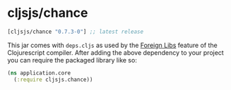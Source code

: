 # cljsjs/chance

[](dependency)
```clojure
[cljsjs/chance "0.7.3-0"] ;; latest release
```
[](/dependency)

This jar comes with `deps.cljs` as used by the [Foreign Libs][flibs] feature
of the Clojurescript compiler. After adding the above dependency to your project
you can require the packaged library like so:

```clojure
(ns application.core
  (:require cljsjs.chance))
```

[flibs]: https://github.com/clojure/clojurescript/wiki/Packaging-Foreign-Dependencies
